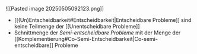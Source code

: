 ![[Pasted image 20250505092123.png]]

- [[(Un)Entscheidbarkeit#Entscheidbarkeit|Entscheidbare Probleme]] sind keine Teilmenge der [[Unentscheidbare Probleme]]
- Schnittmenge der *Semi-entscheidbare Probleme* mit der Menge der [[Komplementierung#Co-Semi-Entscheidbarkeit|Co-semi-entscheidbare]] Probleme

